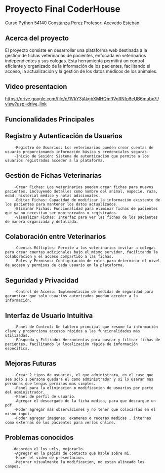 # Proyecto Final CoderHouse

Curso Python 54140
Constanza Perez
Profesor: Acevedo Esteban

## Acerca del proyecto

El proyecto consiste en desarrollar una plataforma web destinada a la gestión de fichas veterinarias de pacientes, enfocada en veterinarios independientes y sus colegas. Esta herramienta permitirá un control eficiente y organizado de la información de los pacientes, facilitando el acceso, la actualización y la gestión de los datos médicos de los animales.

## Video presentacion

https://drive.google.com/file/d/1VkY3jAkgbXMHQmRVgRNfp8eUB6mubx7l/view?usp=drive_link

## Funcionalidades Principales

 ## Registro y Autenticación de Usuarios
        -Registro de Usuarios: Los veterinarios pueden crear cuentas de usuario proporcionando información básica y credenciales seguras.
        -Inicio de Sesión: Sistema de autenticación que permite a los usuarios registrados acceder a la plataforma.

 ##  Gestión de Fichas Veterinarias
        -Crear Fichas: Los veterinarios pueden crear fichas para nuevos pacientes, incluyendo detalles como nombre del animal, especie, raza, edad, historial médico y notas adicionales.
        -Editar Fichas: Capacidad de modificar la información existente de los pacientes para mantener los datos actualizados.
        -Eliminar Fichas: Funcionalidad para eliminar fichas de pacientes que ya no necesitan ser monitoreados o registrados.
        -Visualizar Fichas: Interfaz para ver las fichas de los pacientes de manera organizada y detallada.

 ## Colaboración entre Veterinarios
        -Cuentas Múltiples: Permite a los veterinarios invitar a colegas para crear cuentas adicionales bajo el mismo servidor, facilitando la colaboración y el acceso compartido a las fichas.
        -Roles y Permisos: Configuración de roles para determinar el nivel de acceso y permisos de cada usuario en la plataforma.

 ## Seguridad y Privacidad
        -Control de Acceso: Implementación de medidas de seguridad para garantizar que solo usuarios autorizados puedan acceder a la información.

 ## Interfaz de Usuario Intuitiva
        -Panel de Control: Un tablero principal que resume la información clave y proporciona accesos rápidos a las funcionalidades más utilizadas.
        -Búsqueda y Filtrado: Herramientas para buscar y filtrar fichas de pacientes, facilitando la localización rápida de información específica.

## Mejoras Futuras
        -Crear 2 tipos de usuarios, el que administrara, en el caso que sea solo 1 persona quedara el como administrador y si lo usaran mas personas que tengas permisos mas simples. 
        -Panel para la eliminacion o modificacion de usuarios por parte del administrador.
        -Panel de perfil de usuario.
        -Agregar el descargado de la ficha medica, para que descargue un pdf.
        -Poder agregar mas observaciones y no tener que colocarlas en el mismo input.
        -Poder agregar imagenes, examenes o recetas medicas , internas como externas de los pacientes para verlos online.

## Problemas conocidos
       -desorden el los urls, mejorarlo.
        -Agregar en la pagina de contacto que hable sobre mi.
        -Hacer el video de presentacion.
        -Mejorar visualmente la modificacion, no estan alineado los campos.
